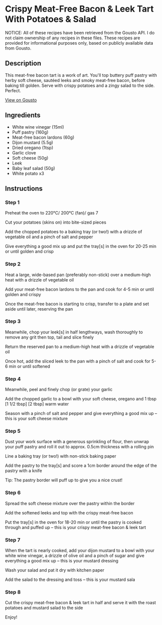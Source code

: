 # Crispy Meat-Free Bacon & Leek Tart With Potatoes & Salad

NOTICE: All of these recipes have been retrieved from the Gousto API. I do not claim ownership of any recipes in these files. These recipes are provided for informational purposes only, based on publicly available data from Gousto.

## Description

This meat-free bacon tart is a work of art. You'll top buttery puff pastry with herby soft cheese, sautéed leeks and smoky meat-free bacon, before baking till golden. Serve with crispy potatoes and a zingy salad to the side. Perfect.

[View on Gousto](https://www.gousto.co.uk/recipes/cookbook/meat-free-bacon-leek-tart-with-zingy-potato-salad)

## Ingredients

- White wine vinegar (15ml)
- Puff pastry (160g)
- Meat-free bacon lardons (60g)
- Dijon mustard (5.5g)
- Dried oregano (1tsp)
- Garlic clove
- Soft cheese (50g)
- Leek
- Baby leaf salad (50g)
- White potato x3

## Instructions


### Step 1

Preheat the oven to 220°C/ 200°C (fan)/ gas 7

Cut your potatoes (skins on) into bite-sized pieces

Add the chopped potatoes to a baking tray (or two!) with a drizzle of vegetable oil and a pinch of salt and pepper

Give everything a good mix up and put the tray[s] in the oven for 20-25 min or until golden and crisp


### Step 2

Heat a large, wide-based pan (preferably non-stick) over a medium-high heat with a drizzle of vegetable oil

Add your meat-free bacon lardons to the pan and cook for 4-5 min or until golden and crispy

Once the meat-free bacon is starting to crisp, transfer to a plate and set aside until later, reserving the pan


### Step 3

Meanwhile, chop your leek[s] in half lengthways, wash thoroughly to remove any grit then top, tail and slice finely

Return the reserved pan to a medium-high heat with a drizzle of vegetable oil

Once hot, add the sliced leek to the pan with a pinch of salt and cook for 5-6 min or until softened


### Step 4

Meanwhile, peel and finely chop (or grate) your garlic

Add the chopped garlic to a bowl with your soft cheese, oregano and 1 tbsp <span class="text-purple">[1 1/2 tbsp]</span> <span class="text-danger">[2 tbsp]</span> warm water

Season with a pinch of salt and pepper and give everything a good mix up – this is your soft cheese mixture


### Step 5

Dust your work surface with a generous sprinkling of flour, then unwrap your puff pastry and roll it out to approx. 0.5cm thickness with a rolling pin

Line a baking tray (or two!) with non-stick baking paper

Add the pastry to the tray[s] and score a 1cm border around the edge of the pastry with a knife

Tip: The pastry border will puff up to give you a nice crust!


### Step 6

Spread the soft cheese mixture over the pastry within the border

Add the softened leeks and top with the crispy meat-free bacon

Put the tray[s] in the oven for 18-20 min or until the pastry is cooked through and puffed up – this is your crispy meat-free bacon & leek tart


### Step 7

When the tart is nearly cooked, add your dijon mustard to a bowl with your white wine vinegar, a drizzle of olive oil and a pinch of sugar and give everything a good mix up – this is your mustard dressing

Wash your salad and pat it dry with kitchen paper

Add the salad to the dressing and toss – this is your mustard sala

### Step 8

Cut the crispy meat-free bacon & leek tart in half and serve it with the roast potatoes and mustard salad to the side

Enjoy!


